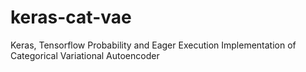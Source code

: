 # keras-cat-vae
Keras, Tensorflow Probability and Eager Execution Implementation of Categorical Variational Autoencoder
